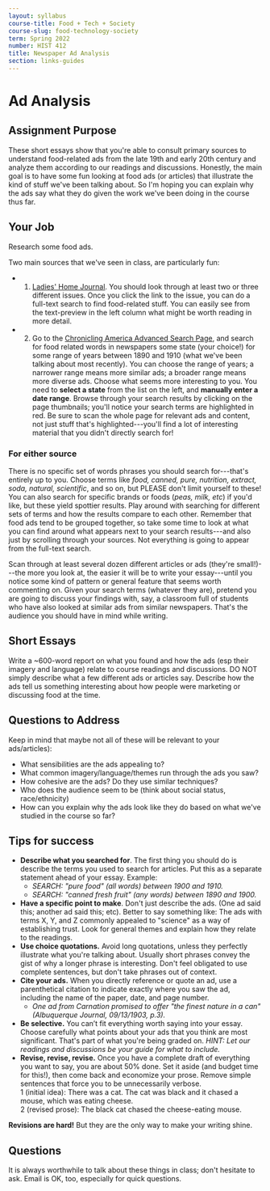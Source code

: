 ```yaml
---
layout: syllabus
course-title: Food + Tech + Society
course-slug: food-technology-society
term: Spring 2022
number: HIST 412
title: Newspaper Ad Analysis
section: links-guides
---
```


# Ad Analysis

## Assignment Purpose
These short essays show that you're able to consult primary sources to understand food-related ads from the late 19th  and early 20th century and analyze them according to our readings and discussions. Honestly, the main goal is to have some fun looking at food ads (or articles) that illustrate the kind of stuff we've been talking about. So I'm hoping you can explain why the ads say what they do given the work we've been doing in the course thus far.


## Your Job
Research some food ads.

Two main sources that we've seen in class, are particularly fun:

- 1) [Ladies' Home Journal](https://catalog.hathitrust.org/Record/000059808). You should look through at least two or three different issues. Once you click the link to the issue, you can do a full-text search to find food-related stuff. You can easily see from the text-preview in the left column what might be worth reading in more detail.

- 2) Go to the [Chronicling America Advanced Search Page](http://chroniclingamerica.loc.gov/#tab=tab_advanced_search), and search for food related words in newspapers some state (your choice!) for some range of years between 1890 and 1910 (what we've been talking about most recently). You can choose the range of years; a narrower range means more similar ads; a broader range means more diverse ads. Choose what seems more interesting to you. You need to **select a state** from the list on the left, and **manually enter a date range**. Browse through your search results by clicking on the page thumbnails; you'll notice your search terms are highlighted in red. Be sure to scan the whole page for relevant ads and content, not just stuff that's highlighted---you'll find a lot of interesting material that you didn't directly search for!


### For either source
There is no specific set of words phrases you should search for---that's entirely up to you. Choose terms like _food, canned, pure, nutrition, extract, soda, natural, scientific_, and so on, but PLEASE don't limit yourself to these! You can also search for specific brands or foods (_peas, milk, etc_) if you'd like, but these yield spottier results. Play around with searching for different sets of terms and how the results compare to each other. Remember that food ads tend to be grouped together, so take some time to look at what you can find around what appears next to your search results---and also just by scrolling through your sources. Not everything is going to appear from the full-text search.


Scan through at least several dozen different articles or ads (they're small!)---the more you look at, the easier it will be to write your essay---until you notice some kind of pattern or general feature that seems worth commenting on. Given your search terms (whatever they are), pretend you are going to discuss your findings with, say, a classroom full of students who have also looked at similar ads from similar newspapers. That's the audience you should have in mind while writing.

## Short Essays
Write a ~600-word report on what you found and how the ads (esp their imagery and language) relate to course readings and discussions. DO NOT simply describe what a few different ads or articles say. Describe how the ads tell us something interesting about how people were marketing or discussing food at the time.

## Questions to Address
Keep in mind that maybe not all of these will be relevant to your ads/articles):
- What sensibilities are the ads appealing to?
- What common imagery/language/themes run through the ads you saw?
- How cohesive are the ads? Do they use similar techniques?
- Who does the audience seem to be (think about social status, race/ethnicity)
- How can you explain why the ads look like they do based on what we've studied in the course so far?

## Tips for success
- **Describe what you searched for**. The first thing you should do is describe the terms you used to search for articles. Put this as a separate statement ahead of your essay. Example:
  - _SEARCH: "pure food" (all words) between 1900 and 1910._
  - _SEARCH: "canned fresh fruit" (any words) between 1890 and 1900._
- **Have a specific point to make**. Don't just describe the ads. (One ad said this; another ad said this; etc). Better to say something like: The ads with terms X, Y, and Z commonly appealed to "science" as a way of establishing trust. Look for general themes and explain how they relate to the readings.
- **Use choice quotations.** Avoid long quotations, unless they perfectly illustrate what you're talking about. Usually short phrases convey the gist of why a longer phrase is interesting. Don't feel obligated to use complete sentences, but don't take phrases out of context.  
- **Cite your ads.** When you directly reference or quote an ad, use a parenthetical citation to indicate exactly where you saw the ad, including the name of the paper, date, and page number.
  - _One ad from Carnation promised to offer "the finest nature in a can" (Albuquerque Journal, 09/13/1903, p.3)._
- **Be selective.** You can’t fit everything worth saying into your essay. Choose carefully what points about your ads that you think are most significant. That's part of what you're being graded on. _HINT: Let our readings and discussions be your guide for what to include._
- **Revise, revise, revise.** Once you have a complete draft of everything you want to say, you are about 50% done. Set it aside (and budget time for this!), then come back and economize your prose. Remove simple sentences that force you to be unnecessarily verbose.  
  1 (initial idea): There was a cat. The cat was black and it chased a mouse, which was eating cheese.    
  2 (revised prose): The black cat chased the cheese-eating mouse.  

**Revisions are hard!** But they are the only way to make your writing shine.


## Questions
It is always worthwhile to talk about these things in class; don't hesitate to ask. Email is OK, too, especially for quick questions.

